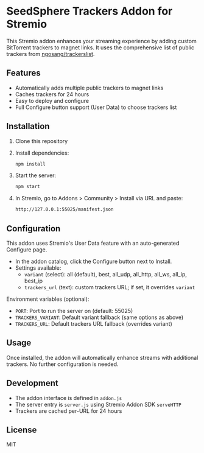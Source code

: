 # SeedSphere Trackers Addon for Stremio

This Stremio addon enhances your streaming experience by adding custom BitTorrent trackers to magnet links. It uses the comprehensive list of public trackers from [ngosang/trackerslist](https://github.com/ngosang/trackerslist).

## Features

- Automatically adds multiple public trackers to magnet links
- Caches trackers for 24 hours
- Easy to deploy and configure
- Full Configure button support (User Data) to choose trackers list

## Installation

1. Clone this repository
2. Install dependencies:

   ```bash
   npm install
   ```

3. Start the server:

   ```bash
   npm start
   ```

4. In Stremio, go to Addons > Community > Install via URL and paste:

   ```bash
   http://127.0.0.1:55025/manifest.json
   ```

## Configuration

This addon uses Stremio's User Data feature with an auto-generated Configure page.

- In the addon catalog, click the Configure button next to Install.
- Settings available:
  - `variant` (select): all (default), best, all_udp, all_http, all_ws, all_ip, best_ip
  - `trackers_url` (text): custom trackers URL; if set, it overrides `variant`

Environment variables (optional):

- `PORT`: Port to run the server on (default: 55025)
- `TRACKERS_VARIANT`: Default variant fallback (same options as above)
- `TRACKERS_URL`: Default trackers URL fallback (overrides variant)

## Usage

Once installed, the addon will automatically enhance streams with additional trackers. No further configuration is needed.

## Development

- The addon interface is defined in `addon.js`
- The server entry is `server.js` using Stremio Addon SDK `serveHTTP`
- Trackers are cached per-URL for 24 hours

## License

MIT
